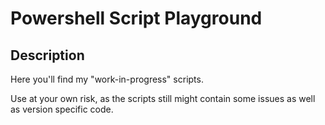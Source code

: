 # Powershell Script Playground

## Description
Here you'll find my "work-in-progress" scripts. 

Use at your own risk, as the scripts still might contain some issues as well as version specific code.
